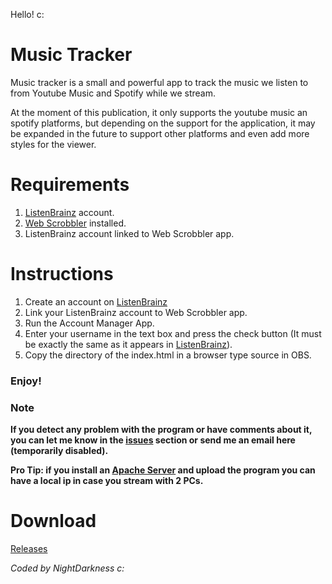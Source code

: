 Hello! c:

# Music Tracker

Music tracker is a small and powerful app to track the music we listen to from Youtube Music and Spotify while we stream.

At the moment of this publication, it only supports the youtube music an spotify platforms, but depending on the support for the application, it may be expanded in the future to support other platforms and even add more styles for the viewer.

# Requirements

1) [ListenBrainz](https://listenbrainz.org/) account.
2) [Web Scrobbler](https://chrome.google.com/webstore/detail/web-scrobbler/hhinaapppaileiechjoiifaancjggfjm?hl=en) installed.
3) ListenBrainz account linked to Web Scrobbler app.
# Instructions

1) Create an account on [ListenBrainz](https://listenbrainz.org/)
2) Link your ListenBrainz account to Web Scrobbler app.
3) Run the Account Manager App.
4) Enter your username in the text box and press the check button (It must be exactly the same as it appears in [ListenBrainz](https://listenbrainz.org/)).
5) Copy the directory of the index.html in a browser type source in OBS.
### Enjoy!

### Note

**If you detect any problem with the program or have comments about it, you can let me know in the [issues](https://github.com/NIghtDarkness/Music_Tracker/issues) section or send me an email here (temporarily disabled).**


**Pro Tip: if you install an [Apache Server](https://httpd.apache.org/download.cgi) and upload the program you can have a local ip in case you stream with 2 PCs.**

# Download

[Releases](https://github.com/NIghtDarkness/Music_Tracker/releases)

_Coded by NightDarkness c:_
